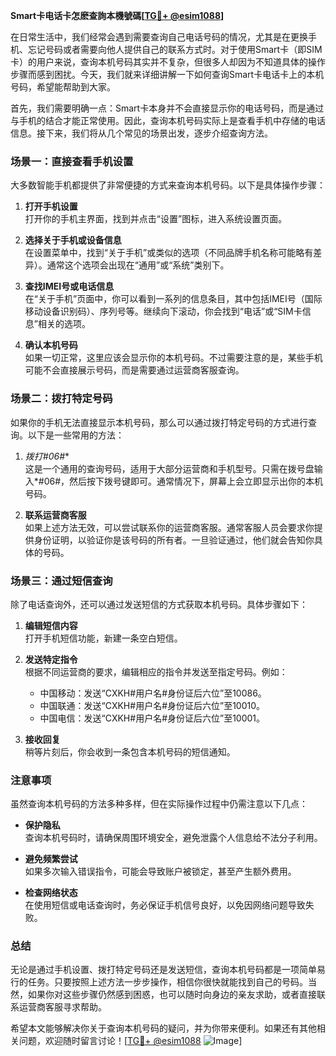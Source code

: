 **Smart卡电话卡怎麽查詢本機號碼[[TG💪+ @esim1088](https://t.me/s/esim1088)]**

在日常生活中，我们经常会遇到需要查询自己电话号码的情况，尤其是在更换手机、忘记号码或者需要向他人提供自己的联系方式时。对于使用Smart卡（即SIM卡）的用户来说，查询本机号码其实并不复杂，但很多人却因为不知道具体的操作步骤而感到困扰。今天，我们就来详细讲解一下如何查询Smart卡电话卡上的本机号码，希望能帮助到大家。

首先，我们需要明确一点：Smart卡本身并不会直接显示你的电话号码，而是通过与手机的结合才能正常使用。因此，查询本机号码实际上是查看手机中存储的电话信息。接下来，我们将从几个常见的场景出发，逐步介绍查询方法。

### 场景一：直接查看手机设置

大多数智能手机都提供了非常便捷的方式来查询本机号码。以下是具体操作步骤：

1. **打开手机设置**  
   打开你的手机主界面，找到并点击“设置”图标，进入系统设置页面。

2. **选择关于手机或设备信息**  
   在设置菜单中，找到“关于手机”或类似的选项（不同品牌手机名称可能略有差异）。通常这个选项会出现在“通用”或“系统”类别下。

3. **查找IMEI号或电话信息**  
   在“关于手机”页面中，你可以看到一系列的信息条目，其中包括IMEI号（国际移动设备识别码）、序列号等。继续向下滚动，你会找到“电话”或“SIM卡信息”相关的选项。

4. **确认本机号码**  
   如果一切正常，这里应该会显示你的本机号码。不过需要注意的是，某些手机可能不会直接展示号码，而是需要通过运营商客服查询。

### 场景二：拨打特定号码

如果你的手机无法直接显示本机号码，那么可以通过拨打特定号码的方式进行查询。以下是一些常用的方法：

1. **拨打*#06#**  
   这是一个通用的查询号码，适用于大部分运营商和手机型号。只需在拨号盘输入*#06#，然后按下拨号键即可。通常情况下，屏幕上会立即显示出你的本机号码。

2. **联系运营商客服**  
   如果上述方法无效，可以尝试联系你的运营商客服。通常客服人员会要求你提供身份证明，以验证你是该号码的所有者。一旦验证通过，他们就会告知你具体的号码。

### 场景三：通过短信查询

除了电话查询外，还可以通过发送短信的方式获取本机号码。具体步骤如下：

1. **编辑短信内容**  
   打开手机短信功能，新建一条空白短信。

2. **发送特定指令**  
   根据不同运营商的要求，编辑相应的指令并发送至指定号码。例如：
   - 中国移动：发送“CXKH#用户名#身份证后六位”至10086。
   - 中国联通：发送“CXKH#用户名#身份证后六位”至10010。
   - 中国电信：发送“CXKH#用户名#身份证后六位”至10001。

3. **接收回复**  
   稍等片刻后，你会收到一条包含本机号码的短信通知。

### 注意事项

虽然查询本机号码的方法多种多样，但在实际操作过程中仍需注意以下几点：

- **保护隐私**  
  查询本机号码时，请确保周围环境安全，避免泄露个人信息给不法分子利用。

- **避免频繁尝试**  
  如果多次输入错误指令，可能会导致账户被锁定，甚至产生额外费用。

- **检查网络状态**  
  在使用短信或电话查询时，务必保证手机信号良好，以免因网络问题导致失败。

### 总结

无论是通过手机设置、拨打特定号码还是发送短信，查询本机号码都是一项简单易行的任务。只要按照上述方法一步步操作，相信你很快就能找到自己的号码。当然，如果你对这些步骤仍然感到困惑，也可以随时向身边的亲友求助，或者直接联系运营商客服寻求帮助。

希望本文能够解决你关于查询本机号码的疑问，并为你带来便利。如果还有其他相关问题，欢迎随时留言讨论！[[TG💪+ @esim1088](https://t.me/s/esim1088) ![Image](https://i.postimg.cc/4NQfJmqS/Snipaste-2025-05-13-00-14-12.png)]